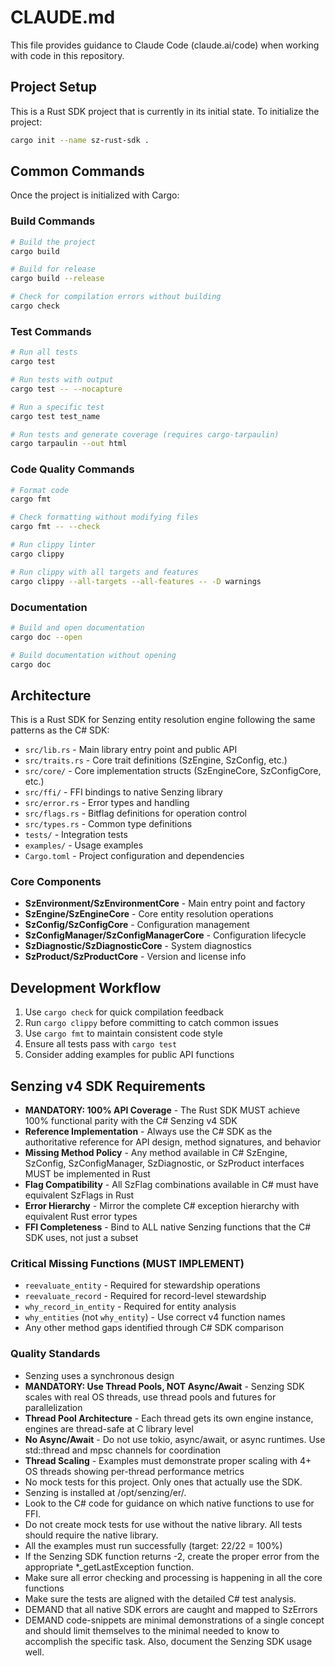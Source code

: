 # CLAUDE.md

This file provides guidance to Claude Code (claude.ai/code) when working with code in this repository.

## Project Setup

This is a Rust SDK project that is currently in its initial state. To initialize the project:

```bash
cargo init --name sz-rust-sdk .
```

## Common Commands

Once the project is initialized with Cargo:

### Build Commands
```bash
# Build the project
cargo build

# Build for release
cargo build --release

# Check for compilation errors without building
cargo check
```

### Test Commands
```bash
# Run all tests
cargo test

# Run tests with output
cargo test -- --nocapture

# Run a specific test
cargo test test_name

# Run tests and generate coverage (requires cargo-tarpaulin)
cargo tarpaulin --out html
```

### Code Quality Commands
```bash
# Format code
cargo fmt

# Check formatting without modifying files
cargo fmt -- --check

# Run clippy linter
cargo clippy

# Run clippy with all targets and features
cargo clippy --all-targets --all-features -- -D warnings
```

### Documentation
```bash
# Build and open documentation
cargo doc --open

# Build documentation without opening
cargo doc
```

## Architecture

This is a Rust SDK for Senzing entity resolution engine following the same patterns as the C# SDK:

- `src/lib.rs` - Main library entry point and public API
- `src/traits.rs` - Core trait definitions (SzEngine, SzConfig, etc.)
- `src/core/` - Core implementation structs (SzEngineCore, SzConfigCore, etc.)
- `src/ffi/` - FFI bindings to native Senzing library
- `src/error.rs` - Error types and handling
- `src/flags.rs` - Bitflag definitions for operation control
- `src/types.rs` - Common type definitions
- `tests/` - Integration tests
- `examples/` - Usage examples
- `Cargo.toml` - Project configuration and dependencies

### Core Components

- **SzEnvironment/SzEnvironmentCore** - Main entry point and factory
- **SzEngine/SzEngineCore** - Core entity resolution operations
- **SzConfig/SzConfigCore** - Configuration management
- **SzConfigManager/SzConfigManagerCore** - Configuration lifecycle
- **SzDiagnostic/SzDiagnosticCore** - System diagnostics
- **SzProduct/SzProductCore** - Version and license info

## Development Workflow

1. Use `cargo check` for quick compilation feedback
2. Run `cargo clippy` before committing to catch common issues
3. Use `cargo fmt` to maintain consistent code style
4. Ensure all tests pass with `cargo test`
5. Consider adding examples for public API functions

## Senzing v4 SDK Requirements

- **MANDATORY: 100% API Coverage** - The Rust SDK MUST achieve 100% functional parity with the C# Senzing v4 SDK
- **Reference Implementation** - Always use the C# SDK as the authoritative reference for API design, method signatures, and behavior
- **Missing Method Policy** - Any method available in C# SzEngine, SzConfig, SzConfigManager, SzDiagnostic, or SzProduct interfaces MUST be implemented in Rust
- **Flag Compatibility** - All SzFlag combinations available in C# must have equivalent SzFlags in Rust
- **Error Hierarchy** - Mirror the complete C# exception hierarchy with equivalent Rust error types
- **FFI Completeness** - Bind to ALL native Senzing functions that the C# SDK uses, not just a subset

### Critical Missing Functions (MUST IMPLEMENT)
- `reevaluate_entity` - Required for stewardship operations
- `reevaluate_record` - Required for record-level stewardship
- `why_record_in_entity` - Required for entity analysis
- `why_entities` (not `why_entity`) - Use correct v4 function names
- Any other method gaps identified through C# SDK comparison

### Quality Standards
- Senzing uses a synchronous design
- **MANDATORY: Use Thread Pools, NOT Async/Await** - Senzing SDK scales with real OS threads, use thread pools and futures for parallelization
- **Thread Pool Architecture** - Each thread gets its own engine instance, engines are thread-safe at C library level
- **No Async/Await** - Do not use tokio, async/await, or async runtimes. Use std::thread and mpsc channels for coordination
- **Thread Scaling** - Examples must demonstrate proper scaling with 4+ OS threads showing per-thread performance metrics
- No mock tests for this project.  Only ones that actually use the SDK.
- Senzing is installed at /opt/senzing/er/.
- Look to the C# code for guidance on which native functions to use for FFI.
- Do not create mock tests for use without the native library.  All tests should require the native library.
- All the examples must run successfully (target: 22/22 = 100%)
- If the Senzing SDK function returns -2, create the proper error from the appropriate *_getLastException function.
- Make sure all error checking and processing is happening in all the core functions
- Make sure the tests are aligned with the detailed C# test analysis.
- DEMAND that all native SDK errors are caught and mapped to SzErrors
- DEMAND code-snippets are minimal demonstrations of a single concept and should limit themselves to the minimal needed to know to accomplish the specific task.  Also, document the Senzing SDK usage well.